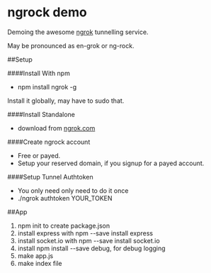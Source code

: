 # ngrock demo

Demoing the awesome [ngrok](https://ngrok.com) tunnelling service.

May be pronounced as en-grok or ng-rock.

##Setup

####Install With npm
* npm install ngrok -g

Install it globally, may have to sudo that.

####Install Standalone
* download from [ngrok.com](https://ngrok.com) 

####Create ngrock account
* Free or payed.
* Setup your reserved domain, if you signup for a payed account.


####Setup Tunnel Authtoken
* You only need only need to do it once
* ./ngrok authtoken YOUR_TOKEN

##App
1. npm init to create package.json
2. install express with npm --save install express
3. install socket.io with npm --save install socket.io
4. install npm install --save debug, for debug logging
4. make app.js
5. make index file











